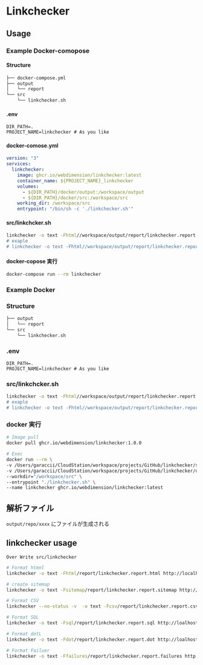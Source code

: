 # Linkchecker

## Usage

### Example Docker-comopose

#### Structure

```bash
├── docker-compose.yml
├── output
│   └── report
└── src
    └── linkchecker.sh
```

#### .env

```env
DIR_PATH=.
PROJECT_NAME=linkchecker # As you like
```

#### docker-comose.yml

```yml
version: "3"
services:
  linkchecker:
    image: ghcr.io/webdimension/linkchecker:latest
    container_name: ${PROJECT_NAME}_linkchecker
    volumes:
      - ${DIR_PATH}/docker/output:/workspace/output
      - ${DIR_PATH}/docker/src:/workspace/src
    working_dir: /workspace/src
    entrypoint: "/bin/sh -c './linkchecker.sh'"
```

#### src/linkchcker.sh

```sh
linkchecker -o text -Fhtml//workspace/output/report/linkchecker.report.html <<TargenURL>>
# exaple
# linkchecker -o text -Fhtml//workspace/output/report/linkchecker.report.html http://localhost:9000
```

#### docker-copose 実行

```bash
docker-compose run --rm linkchecker
```

### Example Docker

### Structure

```bash
├── output
│   └── report
└── src
    └── linkchecker.sh
```

### .env

```env
DIR_PATH=.
PROJECT_NAME=linkchecker # As you like
```


### src/linkchcker.sh

```sh
linkchecker -o text -Fhtml//workspace/output/report/linkchecker.report.html <<TargenURL>>
# exaple
# linkchecker -o text -Fhtml//workspace/output/report/linkchecker.report.html http://localhost:9000
```

### docker 実行

```bash
# Image pull
docker pull ghcr.io/webdimension/linkchecker:1.0.0

# Exec
docker run --rm \
-v /Users/garaccii/CloudStation/workspace/projects/GitHub/linkchecker/src:/workspace/src \
-v /Users/garaccii/CloudStation/workspace/projects/GitHub/linkchecker/output:/workspace/output \
--workdir="/workspace/src" \
--entrypoint "./linkchecker.sh" \
--name linkchecker ghcr.io/webdimension/linkchecker:latest 
```


## 解析ファイル

`output/repo/xxxx` にファイルが生成される

## linkchecker usage

`Over Write src/linkchecker`

```bash
# Format htmnl
linkchecker -o text -Fhtml/report/linkchecker.report.html http://localhost
```

```bash
# create sitemap
linkchecker -o text -Fsitemap/report/linkchecker.report.sitemap http://localhost
```

```bash
# Format CSV
linkchecker --no-status -v  -o text -Fcsv/report/linkchecker.report.csv http://localhost
```

```bash
# Format SQL
linkchecker -o text -Fsql/report/linkchecker.report.sql http://loalhost
```

```bash
# Format dotL
linkchecker -o text -Fdot/report/linkchecker.report.dot http://loalhost
```

```bash
# Format Failuer
linkchecker -o text -Ffailures/report/linkchecker.report.failures http://loalhost
```
